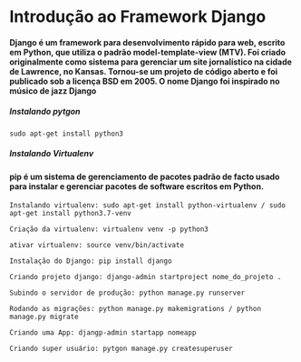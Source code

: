 # Introdução ao Framework Django

#### Django é um framework para desenvolvimento rápido para web, escrito em Python, que utiliza o padrão model-template-view (MTV). Foi criado originalmente como sistema para gerenciar um site jornalístico na cidade de Lawrence, no Kansas. Tornou-se um projeto de código aberto e foi publicado sob a licença BSD em 2005. O nome Django foi inspirado no músico de jazz Django 


##### Instalando pytgon
	sudo apt-get install python3

##### Instalando Virtualenv
#### pip é um sistema de gerenciamento de pacotes padrão de facto usado para instalar e gerenciar pacotes de software escritos em Python.

    Instalando virtualenv: sudo apt-get install python-virtualenv / sudo apt-get install python3.7-venv
	
    Criação da virtualenv: virtualenv venv -p python3 

    ativar virtualenv: source venv/bin/activate 

    Instalação do Django: pip install django

    Criando projeto django: django-admin startproject nome_do_projeto .

    Subindo o servidor de produção: python manage.py runserver

    Rodando as migrações: python manage.py makemigrations / python manage.py migrate

    Criando uma App: djangp-admin startapp nomeapp

    Criando super usuário: pytgon manage.py createsuperuser
